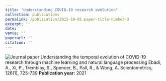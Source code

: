 ```yaml
---
title: "Understanding COVID-19 research evolution"
collection: publications
permalink: /publication/2015-10-01-paper-title-number-3
excerpt: ''
date: 
venue: ''
paperurl: ''
citation: ''
---
```


![Journal paper](Journal.png) Understanding the temporal evolution of COVID-19 research through machine learning and natural language processing
Ebadi, A., Xi, P., Tremblay, S., Spencer, B., Pall, R., & Wong, A.
Scientometrics, 126(1), 725-739
__Publication year:__ 2021

